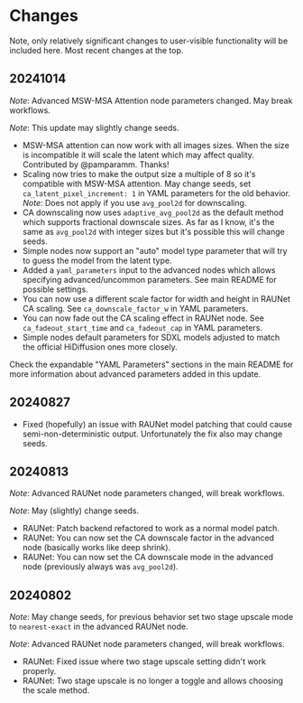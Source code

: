 # Changes

Note, only relatively significant changes to user-visible functionality will be included here. Most recent changes at the top.

## 20241014

_Note_: Advanced MSW-MSA Attention node parameters changed. May break workflows.

_Note_: This update may slightly change seeds.

* MSW-MSA attention can now work with all images sizes. When the size is incompatible it will scale the latent which may affect quality. Contributed by @pamparamm. Thanks!
* Scaling now tries to make the output size a multiple of 8 so it's compatible with MSW-MSA attention. May change seeds, set `ca_latent_pixel_increment: 1` in YAML parameters for the old behavior. *Note*: Does not apply if you use `avg_pool2d` for downscaling.
* CA downscaling now uses `adaptive_avg_pool2d` as the default method which supports fractional downscale sizes. As far as I know, it's the same as `avg_pool2d` with integer sizes but it's possible this will change seeds.
* Simple nodes now support an "auto" model type parameter that will try to guess the model from the latent type.
* Added a `yaml_parameters` input to the advanced nodes which allows specifying advanced/uncommon parameters. See main README for possible settings.
* You can now use a different scale factor for width and height in RAUNet CA scaling. See `ca_downscale_factor_w` in YAML parameters.
* You can now fade out the CA scaling effect in RAUNet node. See `ca_fadeout_start_time` and `ca_fadeout_cap` in YAML parameters.
* Simple nodes default parameters for SDXL models adjusted to match the official HiDiffusion ones more closely.

Check the expandable "YAML Parameters" sections in the main README for more information about advanced parameters added in this update.

## 20240827

* Fixed (hopefully) an issue with RAUNet model patching that could cause semi-non-deterministic output. Unfortunately the fix also may change seeds.

## 20240813

_Note_: Advanced RAUNet node parameters changed, will break workflows.

_Note_: May (slightly) change seeds.

* RAUNet: Patch backend refactored to work as a normal model patch.
* RAUNet: You can now set the CA downscale factor in the advanced node (basically works like deep shrink).
* RAUNet: You can now set the CA downscale mode in the advanced node (previously always was `avg_pool2d`).

## 20240802

_Note_: May change seeds, for previous behavior set two stage upscale mode to `nearest-exact` in the advanced RAUNet node.

_Note_: Advanced RAUNet node parameters changed, will break workflows.

* RAUNet: Fixed issue where two stage upscale setting didn't work properly.
* RAUNet: Two stage upscale is no longer a toggle and allows choosing the scale method.
